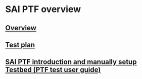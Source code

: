 # SAI PTF overview

## [Overview](docs/SAI-PTFv2Overview.md)

## [Test plan](docs/testplan.md)

## [SAI PTF introduction and manually setup Testbed (PTF test user guide)](ManuallySetupTestbedGuide.md) 

